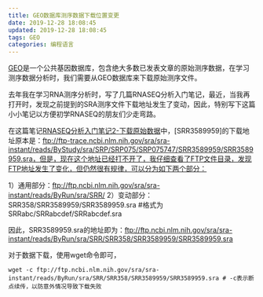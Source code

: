 ```yaml
---
title: GEO数据库测序数据下载位置变更
date: 2019-12-28 18:08:45
updated: 2019-12-28 18:08:45
tags: GEO
categories: 编程语言
---
```



[GEO](https://www.ncbi.nlm.nih.gov/geo/)是一个公共基因数据库，包含绝大多数已发表文章的原始测序数据，在学习测序数据分析时，我们需要从GEO数据库来下载原始测序文件。

去年我在学习RNA测序分析时，写了几篇RNASEQ分析入门笔记，最近，当我再打开时，发现之前提到的SRA测序文件下载地址发生了变动，因此，特别写下这篇小小笔记以方便初学RNASEQ的朋友们少走弯路。

在这篇笔记[RNASEQ分析入门笔记2-下载原始数据](https://uteric.github.io/RNASEQ%E4%B8%8B%E8%BD%BD%E5%8E%9F%E5%A7%8B%E6%95%B0%E6%8D%AE/)中，[SRR3589959]的下载地址原本是：ftp://ftp-trace.ncbi.nlm.nih.gov/sra/sra-instant/reads/ByStudy/sra/SRP/SRP075/SRP075747/SRR3589959/SRR3589959.sra，但是，现在这个地址已经打不开了，我仔细查看了FTP文件目录，发现FTP地址发生了变化，但仍然很有规律，可以分为如下两个部分：

1）通用部分：<ftp://ftp.ncbi.nlm.nih.gov/sra/sra-instant/reads/ByRun/sra/SRR/>
2）变动部分：SRR358/SRR3589959/SRR3589959.sra #格式为SRRabc/SRRabcdef/SRRabcdef.sra

因此，SRR3589959.sra的地址即为：<ftp://ftp.ncbi.nlm.nih.gov/sra/sra-instant/reads/ByRun/sra/SRR/SRR358/SRR3589959/SRR3589959.sra>

对于数据下载，使用wget命令即可，

```
wget -c ftp://ftp.ncbi.nlm.nih.gov/sra/sra-instant/reads/ByRun/sra/SRR/SRR358/SRR3589959/SRR3589959.sra # -c表示断点续传，以防意外情况导致下载失败
```
